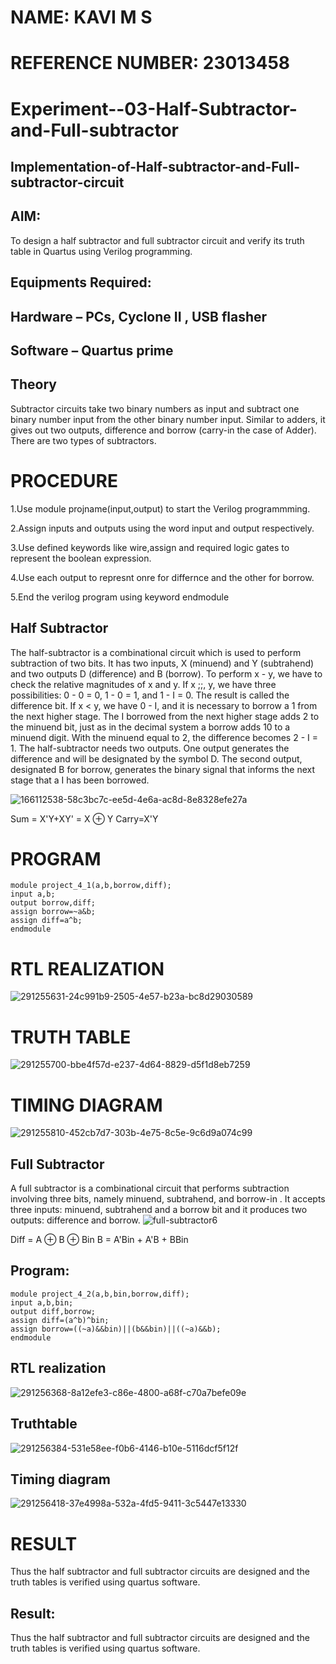 # NAME: KAVI M S
# REFERENCE NUMBER: 23013458

# Experiment--03-Half-Subtractor-and-Full-subtractor
## Implementation-of-Half-subtractor-and-Full-subtractor-circuit
## AIM:
To design a half subtractor and full subtractor circuit and verify its truth table in Quartus using Verilog programming.

## Equipments Required:
## Hardware – PCs, Cyclone II , USB flasher
## Software – Quartus prime
## Theory
Subtractor circuits take two binary numbers as input and subtract one binary number input from the other binary number input. Similar to adders, it gives out two outputs, difference and borrow (carry-in the case of Adder). There are two types of subtractors.
# PROCEDURE
1.Use module projname(input,output) to start the Verilog programmming.

2.Assign inputs and outputs using the word input and output respectively.

3.Use defined keywords like wire,assign and required logic gates to represent the boolean expression.

4.Use each output to represnt onre for differnce and the other for borrow.

5.End the verilog program using keyword endmodule

## Half Subtractor
The half-subtractor is a combinational circuit which is used to perform subtraction of two bits. It has two inputs, X (minuend) and Y (subtrahend) and two outputs D (difference) and B (borrow). To perform x - y, we have to check the relative magnitudes of x and y. If x ;;, y, we have three possibilities: 0 - 0 = 0, 1 - 0 = 1, and 1 - I = 0. The result is called the difference bit. If x < y, we have 0 - I, and it is necessary to borrow a 1 from the next higher stage. The I borrowed from the next higher stage adds 2 to the minuend bit, just as in the decimal system a borrow adds 10 to a minuend digit. With the minuend equal to 2, the difference becomes 2 - I = 1. The half-subtractor needs two outputs. One output generates the difference and will be designated by the symbol D. The second output, designated B for borrow, generates the binary signal that informs the next stage that a I has been borrowed.

![166112538-58c3bc7c-ee5d-4e6a-ac8d-8e8328efe27a](https://github.com/Kavi45-msk/Experiment--03-Half-Subtractor-and-Full-subtractor/assets/147457752/6336adea-7233-4793-a128-fdb338bcc62f)


Sum = X'Y+XY' = X ⊕ Y
Carry=X'Y

# PROGRAM
```
module project_4_1(a,b,borrow,diff);
input a,b;
output borrow,diff;
assign borrow=~a&b;
assign diff=a^b;
endmodule
```
# RTL REALIZATION
![291255631-24c991b9-2505-4e57-b23a-bc8d29030589](https://github.com/Kavi45-msk/Experiment--03-Half-Subtractor-and-Full-subtractor/assets/147457752/5e672719-40cf-47ce-8ecb-29b83c5fae1a)

# TRUTH TABLE
![291255700-bbe4f57d-e237-4d64-8829-d5f1d8eb7259](https://github.com/Kavi45-msk/Experiment--03-Half-Subtractor-and-Full-subtractor/assets/147457752/b11a9dfc-cc81-4799-9c8f-ad05a0f62db1)

# TIMING DIAGRAM
![291255810-452cb7d7-303b-4e75-8c5e-9c6d9a074c99](https://github.com/Kavi45-msk/Experiment--03-Half-Subtractor-and-Full-subtractor/assets/147457752/fa31fe80-49a5-4616-9ccf-6d4708897632)

## Full Subtractor
A full subtractor is a combinational circuit that performs subtraction involving three bits, namely minuend, subtrahend, and borrow-in . It accepts three inputs: minuend, subtrahend and a borrow bit and it produces two outputs: difference and borrow. 
![full-subtractor6](https://user-images.githubusercontent.com/36288975/166112541-24c68359-3de8-4674-ae22-8272ffc385ed.png)


Diff = A ⊕ B ⊕ Bin B = A'Bin + A'B + BBin

## Program:
```
module project_4_2(a,b,bin,borrow,diff);
input a,b,bin;
output diff,borrow;
assign diff=(a^b)^bin;
assign borrow=((~a)&&bin)||(b&&bin)||((~a)&&b);
endmodule
```

##  RTL realization
![291256368-8a12efe3-c86e-4800-a68f-c70a7befe09e](https://github.com/Kavi45-msk/Experiment--03-Half-Subtractor-and-Full-subtractor/assets/147457752/4387c7fe-0d95-4f75-89e2-8ec6200d55c8)

## Truthtable
![291256384-531e58ee-f0b6-4146-b10e-5116dcf5f12f](https://github.com/Kavi45-msk/Experiment--03-Half-Subtractor-and-Full-subtractor/assets/147457752/0b190dfe-0ae3-4cea-8799-63d14fd42175)

## Timing diagram 
![291256418-37e4998a-532a-4fd5-9411-3c5447e13330](https://github.com/Kavi45-msk/Experiment--03-Half-Subtractor-and-Full-subtractor/assets/147457752/ed397c38-b97d-4655-88c0-77c69dba6521)

# RESULT
Thus the half subtractor and full subtractor circuits are designed and the truth tables is verified using quartus software.

## Result:
Thus the half subtractor and full subtractor circuits are designed and the truth tables is verified using quartus software.
